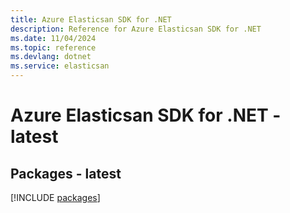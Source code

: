 ```yaml
---
title: Azure Elasticsan SDK for .NET
description: Reference for Azure Elasticsan SDK for .NET
ms.date: 11/04/2024
ms.topic: reference
ms.devlang: dotnet
ms.service: elasticsan
---
```

# Azure Elasticsan SDK for .NET - latest
## Packages - latest
[!INCLUDE [packages](elasticsan-index.md)]